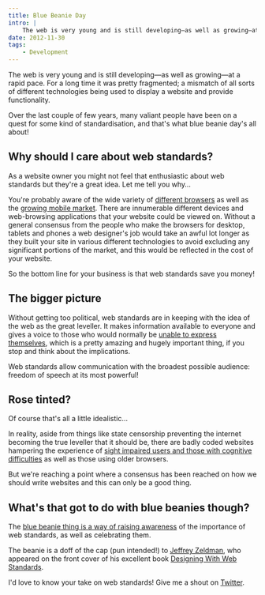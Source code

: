```yaml
---
title: Blue Beanie Day
intro: |
    The web is very young and is still developing—as well as growing—at a rapid pace. For a long time it was pretty fragmented; a mismatch of all sorts of different technologies being used to display a website and provide functionality.
date: 2012-11-30
tags:
    - Development
---
```


The web is very young and is still developing—as well as growing—at a rapid pace. For a long time it was pretty fragmented; a mismatch of all sorts of different technologies being used to display a website and provide functionality.

Over the last couple of few years, many valiant people have been on a quest for some kind of standardisation, and that's what blue beanie day's all about!


## Why should I care about web standards?

As a website owner you might not feel that enthusiastic about web standards but they're a great idea. Let me tell you why…

You're probably aware of the wide variety of [different browsers](/resources/whats-in-a-browser) as well as the [growing mobile market](/resources/do-i-need-a-mobile-website). There are innumerable different devices and web-browsing applications that your website could be viewed on. Without a general consensus from the people who make the browsers for desktop, tablets and phones a web designer's job would take an awful lot longer as they built your site in various different technologies to avoid excluding any significant portions of the market, and this would be reflected in the cost of your website.

So the bottom line for your business is that web standards save you money!


## The bigger picture

Without  getting too political, web standards are in keeping with the idea of the web as the great leveller. It makes information available to everyone and gives a voice to those who would normally be [unable to express themselves](https://en.wikipedia.org/wiki/Arab_Spring), which is a pretty amazing and hugely important thing, if you stop and think about the implications.

Web standards allow communication with the broadest possible audience: freedom of speech at its most powerful!


## Rose tinted?

Of course that's all a little idealistic…

In reality, aside from things like state censorship preventing the internet becoming the true leveller that it should be, there are badly coded websites hampering the experience of [sight impaired users and those with cognitive difficulties](/resources/disability-on-the-web) as well as those using older browsers.

But we're reaching a point where a consensus has been reached on how we should write websites and this can only be a good thing.


## What's that got to do with blue beanies though?

The [blue beanie thing is a way of raising awareness](https://www.zeldman.com/bbd/) of the importance of web standards, as well as celebrating them.

The beanie is a doff of the cap (pun intended!) to [Jeffrey Zeldman](https://en.wikipedia.org/wiki/Jeffrey_Zeldman), who appeared on the front cover of his excellent book [Designing With Web Standards](https://en.wikipedia.org/wiki/Designing_with_Web_Standards).

I'd love to know your take on web standards! Give me a shout on [Twitter](https://twitter.com/tempertemper).

